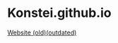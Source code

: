 # Konstei.github.io
[Website (old)(outdated)]([url](https://konstei.github.io/website-old-outdated/))
